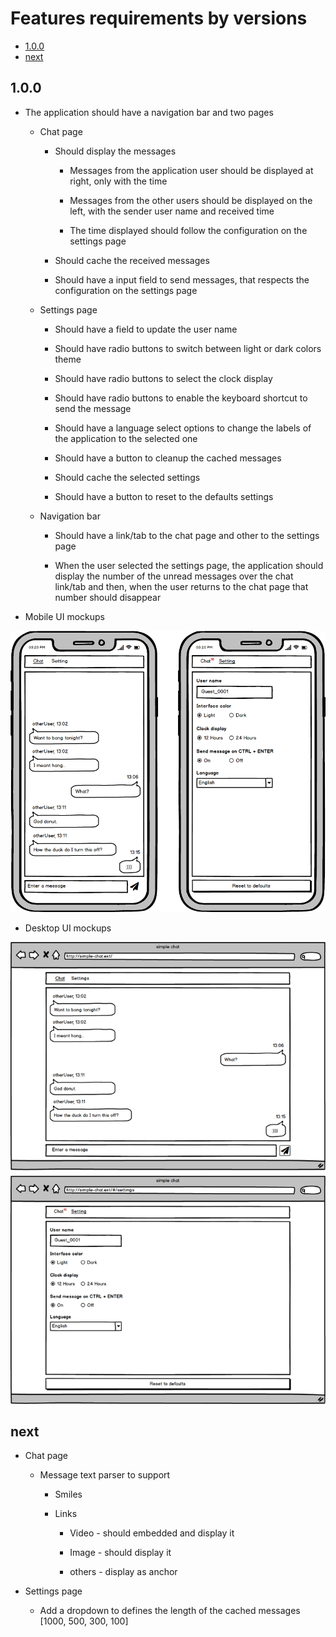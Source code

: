 # Features requirements by versions

- [1.0.0](#100)
- [next](#next)

## 1.0.0

* The application should have a navigation bar and two pages

  * Chat page

    * Should display the messages

      * Messages from the application user should be displayed at right, only with the time

      * Messages from the other users should be displayed on the left, with the sender user name and received time

      * The time displayed should follow the configuration on the settings page

    * Should cache the received messages

    * Should have a input field to send messages, that respects the configuration on the settings page

  * Settings page

    * Should have a field to update the user name

    * Should have radio buttons to switch between light or dark colors theme

    * Should have radio buttons to select the clock display

    * Should have radio buttons to enable the keyboard shortcut to send the message

    * Should have a language select options to change the labels of the application to the selected one 

    * Should have a button to cleanup the cached messages

    * Should cache the selected settings

    * Should have a button to reset to the defaults settings

  * Navigation bar

    * Should have a link/tab to the chat page and other to the settings page

    * When the user selected the settings page, the application should display the number of the unread messages over the chat link/tab and then, when the user returns to the chat page that number should disappear

* Mobile UI mockups

![mobile ui mockups](../assets/mobile-ui-mockups-rf.png)

* Desktop UI mockups

![desktop ui mockups](../assets/desktop-ui-mockups-rf.png)


## next

* Chat page

  * Message text parser to support

    * Smiles

    * Links

      * Video - should embedded and display it

      * Image - should display it

      * others - display as anchor

* Settings page

  * Add a dropdown to defines the length of the cached messages [1000, 500, 300, 100]

  
